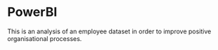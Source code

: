 # PowerBI
This is an analysis of an employee dataset in order to improve positive organisational processes.  
